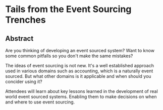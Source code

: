 # Tails from the Event Sourcing Trenches

## Abstract

Are you thinking of developing an event sourced system?  Want to know some common pitfalls
so you don't make the same mistakes?

The ideas of event sourcing is not new.  It's a well established approach used in various domains
such as accounting, which is a naturally event sourced.  But what other domains is it applicable
and when should you concider using it?

Attendees will learn about key lessons learned in the development of real world event sourced systems.
Enabling them to make decisions on when and where to use event sourcing.
